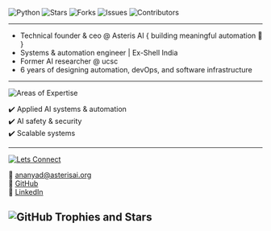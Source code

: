 ![Python](https://img.shields.io/badge/_Python-v3.12-F7C1D9?style=flat&logo=python&logoColor=FDF5E6&labelColor=8B5E83&logoSize=40)  ![Stars](https://img.shields.io/github/stars/ananyadd/ananyadd?style=flat&color=FFF9C4&labelColor=8B5E83&logo=github&logoColor=FDF5E6) ![Forks](https://img.shields.io/github/forks/ananyadd/ananyadd?style=flat&color=C8E6C9&labelColor=8B5E83&logo=github&logoColor=FDF5E6) ![Issues](https://img.shields.io/github/issues/ananyadd/ananyadd?style=flat&color=BBDEFB&labelColor=8B5E83&logo=github&logoColor=FDF5E6) ![Contributors](https://img.shields.io/badge/Contributors-2-F8BBD0?style=flat&labelColor=8B5E83&logo=github&logoColor=FDF5E6)




---                        

- Technical founder & ceo @ Asteris AI { building meaningful automation 💫 }
- Systems & automation engineer | Ex-Shell India 
- Former AI researcher @ ucsc
- 6 years of designing automation, devOps, and software infrastructure  

---

![Areas of Expertise](https://img.shields.io/badge/Areas_of_Expertise-F7C1D9?style=flat&labelColor=8B5E83&logo=gear&logoColor=FDF5E6)


  ✔️ Applied AI systems & automation  
  ✔️ AI safety & security  
  ✔️ Scalable systems  

 
---

[![Lets Connect](https://img.shields.io/badge/Let’s_Connect-F7C1D9?style=flat&logo=googlechrome&logoColor=FDF5E6&labelColor=8B5E83)](mailto:founder@asterisai.org)

📧 [ananyad@asterisai.org](mailto:founder@asterisai.org)  
🔗 [GitHub](https://github.com/ananyadd)  
💼 [LinkedIn](https://www.linkedin.com/in/ananya-das-a3016059/)

## ![GitHub Trophies and Stars](https://img.shields.io/badge/GitHub_Trophies_&_Stars-F7C1D9?style=flat&labelColor=8B5E83&logo=github&logoColor=FDF5E6)

